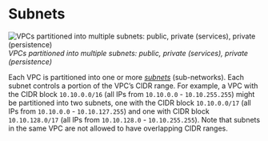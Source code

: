 # Subnets

![VPCs partitioned into multiple subnets: public, private (services), private (persistence)](/img/guides/build-it-yourself/vpc/vpc-subnets-diagram.png)
_VPCs partitioned into multiple subnets: public, private (services), private (persistence)_

Each VPC is partitioned into one or more _[subnets](https://docs.aws.amazon.com/vpc/latest/userguide/VPC_Subnets.html:)_
(sub-networks). Each subnet controls a portion of the VPC’s CIDR range. For example, a VPC with the CIDR block
`10.10.0.0/16` (all IPs from `10.10.0.0` - `10.10.255.255`) might be partitioned into two subnets, one with the CIDR
block `10.10.0.0/17` (all IPs from `10.10.0.0` - `10.10.127.255`) and one with CIDR block `10.10.128.0/17` (all IPs
from `10.10.128.0` - `10.10.255.255`). Note that subnets in the same VPC are not allowed to have overlapping CIDR
ranges.


<!-- ##DOCS-SOURCER-START
{"sourcePlugin":"Local File Copier","hash":"50abad5cda90441fbe2376a4f4c5e2f2"}
##DOCS-SOURCER-END -->
